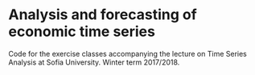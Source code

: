 # Analysis and forecasting of economic time series
Code for the exercise classes accompanying the lecture on  Time Series Analysis at Sofia University. Winter term 2017/2018.
